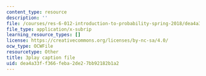 ```yaml
---
content_type: resource
description: ''
file: /courses/res-6-012-introduction-to-probability-spring-2018/dea4a33ff366feba2de27bb92182b1a2_mImHCY0A3a0.srt
file_type: application/x-subrip
learning_resource_types: []
license: https://creativecommons.org/licenses/by-nc-sa/4.0/
ocw_type: OCWFile
resourcetype: Other
title: 3play caption file
uid: dea4a33f-f366-feba-2de2-7bb92182b1a2
---
```

